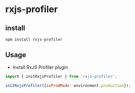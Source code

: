 # rxjs-profiler

## install
`npm install rxjs-profiler`
 
## Usage
* Install RxJS Profiler plugin

``` javascript
import { initRxjsProfiler } from 'rxjs-profiler';

initRxjsProfiler({isProdMode: environment.production});
```
